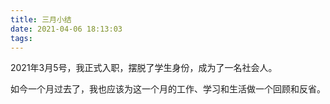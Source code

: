 ```yaml
---
title: 三月小结
date: 2021-04-06 18:13:03
tags:
---
```


2021年3月5号，我正式入职，摆脱了学生身份，成为了一名社会人。

如今一个月过去了，我也应该为这一个月的工作、学习和生活做一个回顾和反省。

